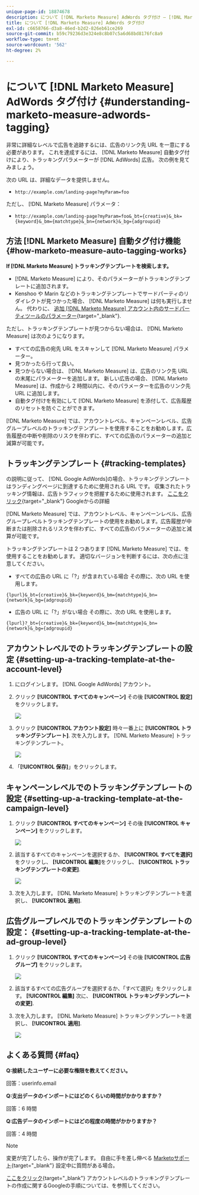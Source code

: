 ```yaml
---
unique-page-id: 18874678
description: について [!DNL Marketo Measure] AdWords タグ付け — [!DNL Marketo Measure]  — 製品ドキュメント
title: について [!DNL Marketo Measure] AdWords タグ付け
exl-id: c6658766-d3a8-46ed-b2d2-826eb61ce269
source-git-commit: b59c79236d3e324e8c8b07c5a6d68bd8176fc8a9
workflow-type: tm+mt
source-wordcount: '562'
ht-degree: 2%

---
```


# について [!DNL Marketo Measure] AdWords タグ付け {#understanding-marketo-measure-adwords-tagging}

非常に詳細なレベルで広告を追跡するには、広告のリンク先 URL を一意にする必要があります。 これを達成するには、 [!DNL Marketo Measure] 自動タグ付けにより、トラッキングパラメーターが [!DNL AdWords] 広告。 次の例を見てみましょう。

次の URL は、詳細なデータを提供しません。

* `http://example.com/landing-page?myParam=foo`

ただし、 [!DNL Marketo Measure] パラメータ：

* `http://example.com/landing-page?myParam=foo&_bt={creative}&_bk={keyword}&_bm={matchtype}&_bn={network}&_bg={adgroupid}`

## 方法 [!DNL Marketo Measure] 自動タグ付け機能 {#how-marketo-measure-auto-tagging-works}

**If [!DNL Marketo Measure] トラッキングテンプレートを検索します。**

* [!DNL Marketo Measure] により、そのパラメーターがトラッキングテンプレートに追加されます。
* Kenshoo や Marin などのトラッキングテンプレートでサードパーティのリダイレクトが見つかった場合、 [!DNL Marketo Measure] は何も実行しません。 代わりに、 [追加 [!DNL Marketo Measure] アカウント内のサードパーティツールのパラメーター](/help/api-connections/utilizing-marketo-measures-api-connections/how-bid-management-tools-affect-marketo-measure.md){target="_blank"}.

ただし、トラッキングテンプレートが見つからない場合は、 [!DNL Marketo Measure] は次のようになります。

* すべての広告の宛先 URL をスキャンして [!DNL Marketo Measure] パラメーター。
* 見つかったら行って良い。
* 見つからない場合は、 [!DNL Marketo Measure] は、広告のリンク先 URL の末尾にパラメーターを追加します。 新しい広告の場合、 [!DNL Marketo Measure] は、作成から 2 時間以内に、そのパラメーターを広告のリンク先 URL に追加します。
* 自動タグ付けを有効にして [!DNL Marketo Measure] を添付して、広告履歴のリセットを防ぐことができます。

[!DNL Marketo Measure] では、アカウントレベル、キャンペーンレベル、広告グループレベルのトラッキングテンプレートを使用することをお勧めします。広告履歴の中断や削除のリスクを伴わずに、すべての広告のパラメーターの追加と減算が可能です。

## トラッキングテンプレート {#tracking-templates}

の説明に従って、 [!DNL Google AdWords]の場合、トラッキングテンプレートはランディングページに到達するために使用される URL です。 収集されたトラッキング情報は、広告トラフィックを把握するために使用されます。 [ここをクリック](https://support.google.com/adwords/answer/7197008?hl=ja){target="_blank"} Googleからの詳細

[!DNL Marketo Measure] では、アカウントレベル、キャンペーンレベル、広告グループレベルトラッキングテンプレートの使用をお勧めします。広告履歴が中断または削除されるリスクを伴わずに、すべての広告のパラメーターの追加と減算が可能です。

トラッキングテンプレートは 2 つあります [!DNL Marketo Measure] では、を使用することをお勧めします。 適切なバージョンを判断するには、次の点に注意してください。

* すべての広告の URL に「?」が含まれている場合 その際に、次の URL を使用します。

`{lpurl}&_bt={creative}&_bk={keyword}&_bm={matchtype}&_bn={network}&_bg={adgroupid}`

* 広告の URL に「?」がない場合 その際に、次の URL を使用します。

`{lpurl}?_bt={creative}&_bk={keyword}&_bm={matchtype}&_bn={network}&_bg={adgroupid}`

## アカウントレベルでのトラッキングテンプレートの設定 {#setting-up-a-tracking-template-at-the-account-level}

1. にログインします。 [!DNL Google AdWords] アカウント。

1. クリック **[!UICONTROL すべてのキャンペーン]** その後 **[!UICONTROL 設定]** をクリックします。

   ![](assets/1.png)

1. クリック **[!UICONTROL アカウント設定]** 時々一番上に **[!UICONTROL トラッキングテンプレート]**. 次を入力します。 [!DNL Marketo Measure] トラッキングテンプレート。

   ![](assets/2-1.png)

1. 「**[!UICONTROL 保存]**」をクリックします。

## キャンペーンレベルでのトラッキングテンプレートの設定 {#setting-up-a-tracking-template-at-the-campaign-level}

1. クリック **[!UICONTROL すべてのキャンペーン]** その後 **[!UICONTROL キャンペーン]** をクリックします。

   ![](assets/3.png)

1. 該当するすべてのキャンペーンを選択するか、 **[!UICONTROL すべてを選択]**&#x200B;をクリックし、 **[!UICONTROL 編集]**&#x200B;をクリックし、 **[!UICONTROL トラッキングテンプレートの変更]**.

   ![](assets/4-1.png)

1. 次を入力します。 [!DNL Marketo Measure] トラッキングテンプレートを選択し、 **[!UICONTROL 適用]**.

## 広告グループレベルでのトラッキングテンプレートの設定： {#setting-up-a-tracking-template-at-the-ad-group-level}

1. クリック **[!UICONTROL すべてのキャンペーン]** その後 **[!UICONTROL 広告グループ]** をクリックします。

   ![](assets/5-1.png)

1. 該当するすべての広告グループを選択するか、「すべて選択」をクリックします。 **[!UICONTROL 編集]** 次に、 **[!UICONTROL トラッキングテンプレートの変更]**.

1. 次を入力します。 [!DNL Marketo Measure] トラッキングテンプレートを選択し、 **[!UICONTROL 適用]**.

   ![](assets/6-1.png)

## よくある質問 {#faq}

**Q:接続したユーザーに必要な権限を教えてください。**

回答：userinfo.email

**Q:支出データのインポートにはどのくらいの時間がかかりますか？**

回答：6 時間

**Q:広告データのインポートにはどの程度の時間がかかりますか？**

回答：4 時間

>[!NOTE]
>
>変更が完了したら、操作が完了します。 自由に手を差し伸べる [Marketoサポート](https://nation.marketo.com/t5/support/ct-p/Support){target="_blank"} 設定中に質問がある場合。

[ここをクリック](https://support.google.com/adwords/answer/6076199?hl=en#tracking){target="_blank"} アカウントレベルのトラッキングテンプレートの作成に関するGoogleの手順については、を参照してください。
